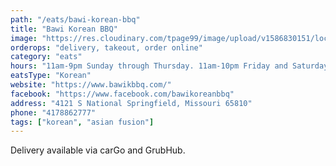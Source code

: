```yaml
---
path: "/eats/bawi-korean-bbq"
title: "Bawi Korean BBQ"
image: "https://res.cloudinary.com/tpage99/image/upload/v1586830151/local417eats/local417eatslogo.png"
orderops: "delivery, takeout, order online"
category: "eats"
hours: "11am-9pm Sunday through Thursday. 11am-10pm Friday and Saturday"
eatsType: "Korean"
website: "https://www.bawikbbq.com/"
facebook: "https://www.facebook.com/bawikoreanbbq"
address: "4121 S National Springfield, Missouri 65810"
phone: "4178862777"
tags: ["korean", "asian fusion"]
---
```


Delivery available via carGo and GrubHub.

